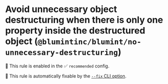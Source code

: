 # Avoid unnecessary object destructuring when there is only one property inside the destructured object (`@blumintinc/blumint/no-unnecessary-destructuring`)

💼 This rule is enabled in the ✅ `recommended` config.

🔧 This rule is automatically fixable by the [`--fix` CLI option](https://eslint.org/docs/latest/user-guide/command-line-interface#--fix).

<!-- end auto-generated rule header -->
